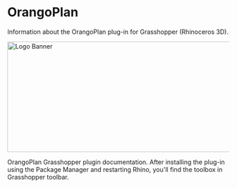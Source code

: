 # OrangoPlan
Information about the OrangoPlan plug-in for Grasshopper (Rhinoceros 3D).

<img width="751" height="251" alt="Logo Banner" src="https://github.com/user-attachments/assets/a9590ecb-e9e7-4b53-a84a-2ff5c032acf7" />

OrangoPlan Grasshopper plugin documentation. After installing the plug-in using the Package Manager and restarting Rhino, you'll find the toolbox in Grasshopper toolbar.

